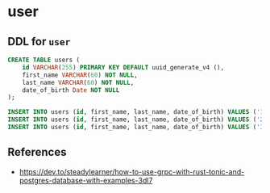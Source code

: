 # user

## DDL for `user`

```sql
CREATE TABLE users (
    id VARCHAR(255) PRIMARY KEY DEFAULT uuid_generate_v4 (),
    first_name VARCHAR(60) NOT NULL,
    last_name VARCHAR(60) NOT NULL,
    date_of_birth Date NOT NULL
);

INSERT INTO users (id, first_name, last_name, date_of_birth) VALUES ('1', '1', '1', '2022-01-01');
INSERT INTO users (id, first_name, last_name, date_of_birth) VALUES ('2', '2', '2', '2022-11-25');
INSERT INTO users (id, first_name, last_name, date_of_birth) VALUES ('3', '3', '3', '2022-11-26');
```

## References

- <https://dev.to/steadylearner/how-to-use-grpc-with-rust-tonic-and-postgres-database-with-examples-3dl7>
